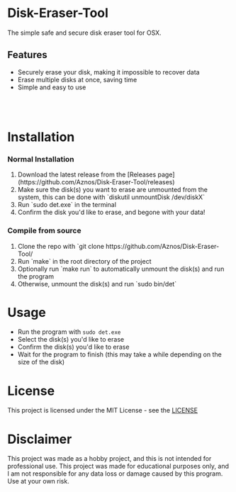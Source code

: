 # Disk-Eraser-Tool

The simple safe and secure disk eraser tool for OSX.

## Features
- Securely erase your disk, making it impossible to recover data
- Erase multiple disks at once, saving time
- Simple and easy to use
<br>
<br>

# Installation
<h3>Normal Installation</h3>
<ol>
  <li>Download the latest release from the [Releases page](https://github.com/Aznos/Disk-Eraser-Tool/releases)</li>
  <li>Make sure the disk(s) you want to erase are unmounted from the system, this can be done with `diskutil unmountDisk /dev/diskX`</li>
  <li>Run `sudo det.exe` in the terminal</li>
  <li>Confirm the disk you'd like to erase, and begone with your data!</li>
</ol>
<h3>Compile from source</h3>
<ol>
    <li>Clone the repo with `git clone https://github.com/Aznos/Disk-Eraser-Tool/</li>
    <li>Run `make` in the root directory of the project</li>
    <li>Optionally run `make run` to automatically unmount the disk(s) and run the program</li>
    <li>Otherwise, unmount the disk(s) and run `sudo bin/det`</li>
</ol>

# Usage
- Run the program with `sudo det.exe`
- Select the disk(s) you'd like to erase
- Confirm the disk(s) you'd like to erase
- Wait for the program to finish (this may take a while depending on the size of the disk)

# License
This project is licensed under the MIT License - see the [LICENSE](https://github.com/Aznos/Disk-Eraser-Tool/blob/main/LICENSE)

# Disclaimer
This project was made as a hobby project, and this is not intended for professional use. This project was made for educational purposes only, and I am not responsible for any data loss or damage caused by this program. Use at your own risk.